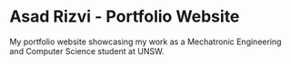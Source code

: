 # Asad Rizvi - Portfolio Website

My portfolio website showcasing my work as a Mechatronic Engineering and Computer Science student at UNSW.
